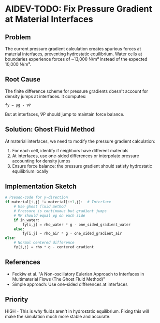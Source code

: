 # AIDEV-TODO: Fix Pressure Gradient at Material Interfaces

## Problem
The current pressure gradient calculation creates spurious forces at material interfaces, preventing hydrostatic equilibrium. Water cells at boundaries experience forces of ~13,000 N/m³ instead of the expected 10,000 N/m³.

## Root Cause
The finite difference scheme for pressure gradients doesn't account for density jumps at interfaces. It computes:
```
fy = ρg - ∇P
```

But at interfaces, ∇P should jump to maintain force balance.

## Solution: Ghost Fluid Method
At material interfaces, we need to modify the pressure gradient calculation:

1. For each cell, identify if neighbors have different materials
2. At interfaces, use one-sided differences or interpolate pressure accounting for density jumps
3. Ensure force balance: the pressure gradient should satisfy hydrostatic equilibrium locally

## Implementation Sketch
```python
# Pseudo-code for y-direction
if material[i,j] != material[i+1,j]:  # Interface
    # Use ghost fluid method
    # Pressure is continuous but gradient jumps
    # ∇P should equal ρg on each side
    if in_water:
        fy[i,j] = rho_water * g - one_sided_gradient_water
    else:
        fy[i,j] = rho_air * g - one_sided_gradient_air
else:
    # Normal centered difference
    fy[i,j] = rho * g - centered_gradient
```

## References
- Fedkiw et al. "A Non-oscillatory Eulerian Approach to Interfaces in Multimaterial Flows (The Ghost Fluid Method)"
- Simple approach: Use one-sided differences at interfaces

## Priority
HIGH - This is why fluids aren't in hydrostatic equilibrium. Fixing this will make the simulation much more stable and accurate.